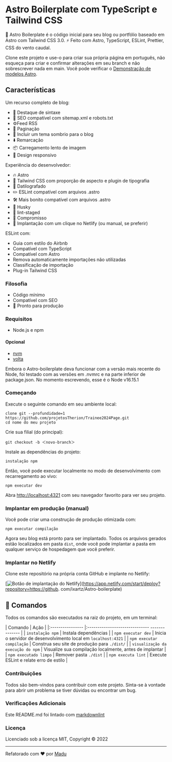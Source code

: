 # Astro Boilerplate com TypeScript e Tailwind CSS

🚀 Astro Boilerplate é o código inicial para seu blog ou portfólio baseado em Astro
com Tailwind CSS 3.0. ⚡️ Feito com Astro, TypeScript, ESLint, Prettier,
CSS do vento caudal.

Clone este projeto e use-o para criar sua própria página em português, não esqueça
para criar e confirmar alterações em seu branch e não sobrescrever nada em main. Você pode verificar o
[Demonstração de modelos Astro](https://creativedesignsguru.com/demo/astro-boilerplate/).

## Características

Um recurso completo de blog:

- 🎈 Destaque de sintaxe
- 🤖 SEO compatível com sitemap.xml e robots.txt
- ⚙️Feed RSS
- 📖 Paginação
- 🌈 Incluir um tema sombrio para o blog
- ⬇️ Remarcação
- 📦 Carregamento lento de imagem
- 💎 Design responsivo

Experiência do desenvolvedor:

- 🔥 Astro
- 🎨 Tailwind CSS com proporção de aspecto e plugin de tipografia
- 🎉 Datilografado
- ✏️ ESLint compatível com arquivos .astro
- 🛠 Mais bonito compatível com arquivos .astro
- 🦊 Husky
- 🚫 lint-staged
- 🚨 Compromisso
- 🔧 Implantação com um clique no Netlify (ou manual, se preferir)

ESLint com:

- Guia com estilo do Airbnb
- Compatível com TypeScript
- Compatível com Astro
- Remova automaticamente importações não utilizadas
- Classificação de importação
- Plug-in Tailwind CSS

### Filosofia

- Código mínimo
- Compatível com SEO
- 🚀 Pronto para produção

### Requisitos

- Node.js e npm

#### Opcional

- [nvm](https://github.com/nvm-sh/nvm)
- [volta](https://volta.sh/)

Embora o Astro-boilerplate deva funcionar com a versão mais recente do Node, foi
testado com as versões em .nvmrc e na parte inferior de package.json. No momento
escrevendo, esse é o Node v16.15.1

### Começando

Execute o seguinte comando em seu ambiente local:

``` festa
clone git --profundidade=1 https://github.com/projetosTherion/Trainee2024Page.git
cd nome do meu projeto
```


Crie sua filial (do principal):

``` festa
git checkout -b ＜novo-branch＞
```

Instale as dependências do projeto:

``` festa
instalação npm
```

Então, você pode executar localmente no modo de desenvolvimento com recarregamento ao vivo:

``` festa
npm executar dev
```

Abra [http://localhost:4321](http://localhost:4321) com seu navegador favorito
para ver seu projeto.

### Implantar em produção (manual)

Você pode criar uma construção de produção otimizada com:

```concha
npm executar compilação
```

Agora seu blog está pronto para ser implantado. Todos os arquivos gerados estão localizados em
pasta `dist`, onde você pode implantar a pasta em qualquer serviço de hospedagem que você
preferir.

### Implantar no Netlify

Clone este repositório na própria conta GitHub e implante no Netlify:

[![Botão de implantação do Netlify](https://www.netlify.com/img/deploy/button.svg)](https://app.netlify.com/start/deploy?repository=https://github. com/ixartz/Astro-boilerplate)

## 🧞 Comandos

Todos os comandos são executados na raiz do projeto, em um terminal:

| Comando | Ação |
|:---------------- |:------------------------------ -------------- |
| `instalação npm` | Instala dependências |
| `npm executar dev` | Inicia o servidor de desenvolvimento local em `localhost:4321` |
| `npm executar compilação` | Construa seu site de produção para `./dist/` |
| `visualização da execução do npm` | Visualize sua compilação localmente, antes de implantar |
| `npm executado limpo` | Remover pasta `./dist` |
| `npm executa lint` | Execute ESLint e relate erro de estilo |

### Contribuições

Todos são bem-vindos para contribuir com este projeto.
Sinta-se à vontade para abrir um problema se tiver dúvidas ou encontrar um bug.

### Verificações Adicionais

Este README.md foi lintado com
[markdownlint](https://github.com/igorshubovych/markdownlint-cli)

### Licença

Licenciado sob a licença MIT, Copyright © 2022

---

Refatorado com ♥ por [Madu](https://mariaeduardapedroso.github.io/front-paginaMadu/)
